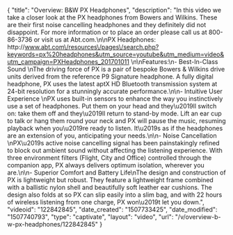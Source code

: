 {
    "title": "Overview: B&W PX Headphones",
    "description": "In this video we take a closer look at the PX headphones from Bowers and Wilkins.  These are their first noise cancelling headphones and they definitely did not disappoint.  For more information or to place an order please call us at 800-86-3736 or visit us at Abt.com.\n\nPX Headphones: http:\/\/www.abt.com\/resources\/pages\/search.php?keywords=px%20headphones&utm_source=youtube&utm_medium=video&utm_campaign=PXHeadphones_201701011 \n\nFeatures:\n- Best-In-Class Sound \nThe driving force of PX is a pair of bespoke Bowers & Wilkins drive units derived from the reference P9 Signature headphone. A fully digital headphone, PX uses the latest aptX HD Bluetooth transmission system at 24-bit resolution for a stunningly accurate performance.\n\n- Intuitive User Experience \nPX uses built-in sensors to enhance the way you instinctively use a set of headphones. Put them on your head and they\u2019ll switch on: take them off and they\u2019ll return to stand-by mode. Lift an ear cup to talk or hang them round your neck and PX will pause the music, resuming playback when you\u2019re ready to listen. It\u2019s as if the headphones are an extension of you, anticipating your needs.\n\n- Noise Cancellation \nPX\u2019s active noise cancelling signal has been painstakingly refined to block out ambient sound without affecting the listening experience. With three environment filters (Flight, City and Office) controlled through the companion app, PX always delivers optimum isolation, wherever you are.\n\n- Superior Comfort and Battery Life\nThe design and construction of PX is lightweight but robust. They feature a lightweight frame combined with a ballistic nylon shell and beautifully soft leather ear cushions. The design also folds at so PX can slip easily into a slim bag, and with 22 hours of wireless listening from one charge, PX won\u2019t let you down.",
    "videoid": "122842845",
    "date_created": "1507733425",
    "date_modified": "1507740793",
    "type": "captivate",
    "layout": "video",
    "url": "\/v\/overview-b-w-px-headphones\/122842845"
}